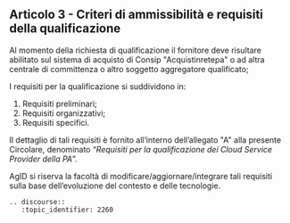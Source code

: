 ## Articolo 3 - Criteri di ammissibilità e requisiti della qualificazione

Al momento della richiesta di qualificazione il fornitore deve risultare abilitato
sul sistema di acquisto di Consip "Acquistinretepa" o ad altra centrale di committenza o altro soggetto aggregatore qualificato;

I requisiti per la qualificazione si suddividono in:

1. Requisiti preliminari;
2. Requisiti organizzativi;
3. Requisiti specifici.

Il dettaglio di tali requisiti è fornito all’interno dell’allegato "A" alla
presente Circolare, denominato “*Requisiti per la qualificazione dei Cloud
Service Provider della PA*”.

AgID si riserva la facoltà di modificare/aggiornare/integrare tali requisiti
sulla base dell’evoluzione del contesto e delle tecnologie.

```eval_rst
.. discourse::
   :topic_identifier: 2260
```
